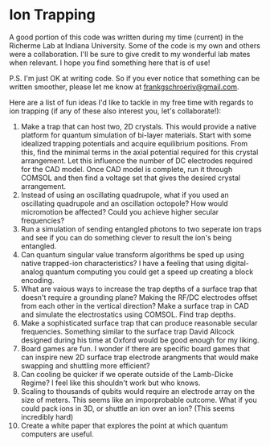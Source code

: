 # Ion Trapping

A good portion of this code was written during my time (current) in the Richerme Lab at Indiana University. Some of the code is my own and others were a collaboration. I'll be sure to give credit to my wonderful lab mates when relevant. I hope you find something here that is of use! 

P.S. I'm just OK at writing code. So if you ever notice that something can be written smoother, please let me know at frankgschroeriv@gmail.com.

Here are a list of fun ideas I'd like to tackle in my free time with regards to ion trapping  (if any of these also interest you, let's collaborate!):
1) Make a trap that can host two, 2D crystals. This would provide a native platform for quantum simulation of bi-layer materials. Start with some idealized trapping potentials and acquire equilibrium positions. From this, find the minimal terms in the axial potential required for this crystal arrangement. Let this influence the number of DC electrodes required for the CAD model. Once CAD model is complete, run it through COMSOL and then find a voltage set that gives the desired crystal arrangement. 
2) Instead of using an oscillating quadrupole, what if you used an oscillating quadrupole and an oscillation octopole? How would micromotion be affected? Could you achieve higher secular frequencies?
3) Run a simulation of sending entangled photons to two seperate ion traps and see if you can do something clever to result the ion's being entangled.
4) Can quantum singular value transform algorithms be sped up using native trapped-ion characteristics? I have a feeling that using digital-analog quantum computing you could get a speed up creating a block encoding.
5) What are vaious ways to increase the trap depths of a surface trap that doesn't require a grounding plane? Making the RF/DC electrodes offset from each other in the vertical direction? Make a surface trap in CAD and simulate the electrostatics using COMSOL. Find trap depths.
6) Make a sophisticated surface trap that can produce reasonable secular frequencies. Something similar to the surface trap David Allcock designed during his time at Oxford would be good enough for my liking.
7) Board games are fun. I wonder if there are specific board games that can inspire new 2D surface trap electrode arangments that would make swapping and shuttling more efficient?
8) Can cooling be quicker if we operate outside of the Lamb-Dicke Regime? I feel like this shouldn't work but who knows.
9) Scaling to thousands of qubits would require an electrode array on the size of meters. This seems like an imporprobable outcome. What if you could pack ions in 3D, or shuttle an ion over an ion? (This seems incredibly hard)
10) Create a white paper that explores the point at which quantum computers are useful. 





